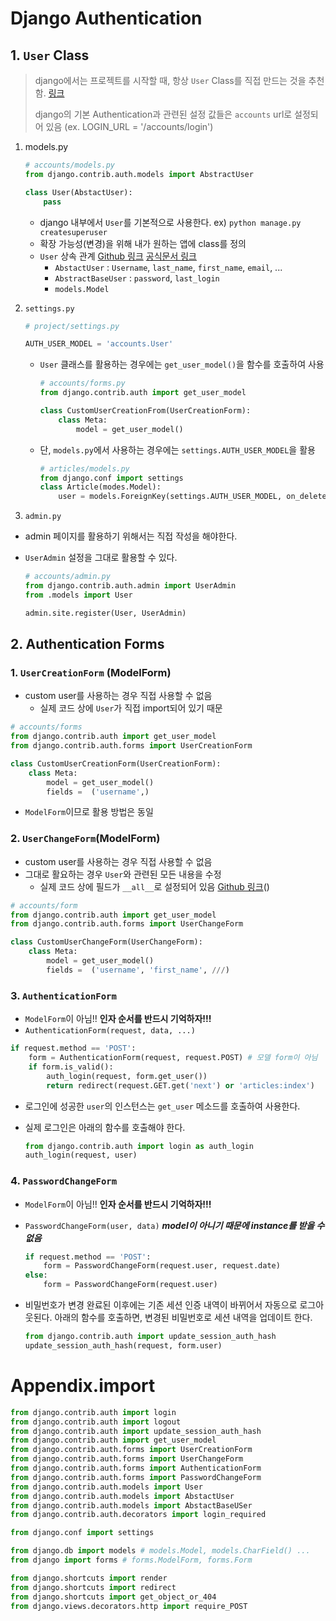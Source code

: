 # Django Authentication

## 1. `User` Class

> django에서는 프로젝트를 시작할 때, 항상 `User` Class를 직접 만드는 것을 추천함. [링크]()
>
> django의 기본 Authentication과 관련된 설정 값들은 `accounts` url로 설정되어 있음 (ex. LOGIN_URL = '/accounts/login')

1. models.py

   ```python
   # accounts/models.py
   from django.contrib.auth.models import AbstractUser
   
   class User(AbstactUser):
       pass
   ```

   * django 내부에서 `User`를 기본적으로 사용한다. ex) `python manage.py createsuperuser`
   * 확장 가능성(변경)을 위해 내가 원하는 앱에 class를 정의
   * `User` 상속 관계 [Github 링크]() [공식문서 링크]()
     * `AbstactUser` : `Username`, `last_name`, `first_name`, `email`, ...
     * `AbstractBaseUser` : `password`, `last_login` 
     * `models.Model`

2. `settings.py`

   ```python
   # project/settings.py
   
   AUTH_USER_MODEL = 'accounts.User'
   ```

   * `User` 클래스를 활용하는 경우에는 `get_user_model()`을 함수를 호출하여 사용

     ```python
     # accounts/forms.py
     from django.contrib.auth import get_user_model
     
     class CustomUserCreationFrom(UserCreationForm):
         class Meta:
             model = get_user_model()
     ```

   * 단, `models.py`에서 사용하는 경우에는 `settings.AUTH_USER_MODEL`을 활용

     ```python
     # articles/models.py
     from django.conf import settings
     class Article(modes.Model):
         user = models.ForeignKey(settings.AUTH_USER_MODEL, on_delete=models.CASCADE)
     
     ```

3.  `admin.py`

   * admin 페이지를 활용하기 위해서는 직접 작성을 해야한다.

   * `UserAdmin` 설정을 그대로 활용할 수 있다.

     ```python
     # accounts/admin.py
     from django.contrib.auth.admin import UserAdmin
     from .models import User
     
     admin.site.register(User, UserAdmin)
     ```

     

## 2. Authentication Forms

### 1. `UserCreationForm` (ModelForm)

* custom user를 사용하는 경우 직접 사용할 수 없음
  * 실제 코드 상에 `User`가 직접 import되어 있기 때문

```python
# accounts/forms
from django.contrib.auth import get_user_model
from django.contrib.auth.forms import UserCreationForm

class CustomUserCreationForm(UserCreationForm):
    class Meta:
        model = get_user_model()
        fields =  ('username',)
```

* `ModelForm`이므로 활용 방법은 동일

### 2. `UserChangeForm`(ModelForm)

* custom user를 사용하는 경우 직접 사용할 수 없음
* 그대로 활요하는 경우 `User`와 관련된 모든 내용을 수정
  * 실제 코드 상에 필드가 `__all__`로 설정되어 있음 [Github 링크]()()

```python
# accounts/form
from django.contrib.auth import get_user_model
from django.contrib.auth.forms import UserChangeForm

class CustomUserChangeForm(UserChangeForm):
    class Meta:
        model = get_user_model()
        fields =  ('username', 'first_name', ///)
```

### 3. `AuthenticationForm`

* `ModelForm`이 아님!!  **인자 순서를 반드시 기억하자!!!**
* `AuthenticationForm(request, data, ...)`

```python
if request.method == 'POST':
    form = AuthenticationForm(request, request.POST) # 모델 form이 아님
    if form.is_valid():
        auth_login(request, form.get_user())
        return redirect(request.GET.get('next') or 'articles:index')
```

* 로그인에 성공한 `user`의 인스턴스는 `get_user` 메소드를 호출하여 사용한다.

* 실제 로그인은 아래의 함수를 호출해야 한다.

  ```python
  from django.contrib.auth import login as auth_login
  auth_login(request, user)
  ```

### 4. `PasswordChangeForm`

* `ModelForm`이 아님!!  **인자 순서를 반드시 기억하자!!!**

* `PasswordChangeForm(user, data)` ***model이 아니기 때문에 instance를 받을 수 없음***

  ```python
  if request.method == 'POST':
      form = PasswordChangeForm(request.user, request.date)
  else:
      form = PasswordChangeForm(request.user)
  ```

* 비밀번호가 변경 완료된 이후에는 기존 세션 인증 내역이 바뀌어서 자동으로 로그아웃된다. 아래의 함수를 호출하면, 변경된 비밀번호로 세션 내역을 업데이트 한다.

  ```python
  from django.contrib.auth import update_session_auth_hash
  update_session_auth_hash(request, form.user)
  ```



# Appendix.import

```python
from django.contrib.auth import login
from django.contrib.auth import logout
from django.contrib.auth import update_session_auth_hash
from django.contrib.auth import get_user_model
from django.contrib.auth.forms import UserCreationForm
from django.contrib.auth.forms import UserChangeForm
from django.contrib.auth.forms import AuthenticationForm
from django.contrib.auth.forms import PasswordChangeForm
from django.contrib.auth.models import User
from django.contrib.auth.models import AbstactUser
from django.contrib.auth.models import AbstactBaseUSer
from django.contrib.auth.decorators import login_required
```

```python
from django.conf import settings
```

```python
from django.db import models # models.Model, models.CharField() ...
from django import forms # forms.ModelForm, forms.Form
```

```python
from django.shortcuts import render
from django.shortcuts import redirect
from django.shortcuts import get_object_or_404
from django.views.decorators.http import require_POST
```

